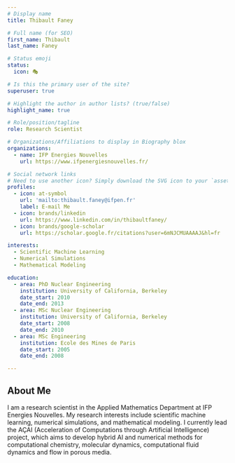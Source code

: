 ```yaml
---
# Display name
title: Thibault Faney

# Full name (for SEO)
first_name: Thibault
last_name: Faney

# Status emoji
status:
  icon: 🎭

# Is this the primary user of the site?
superuser: true

# Highlight the author in author lists? (true/false)
highlight_name: true

# Role/position/tagline
role: Research Scientist

# Organizations/Affiliations to display in Biography blox
organizations:
  - name: IFP Energies Nouvelles
    url: https://www.ifpenergiesnouvelles.fr/

# Social network links
# Need to use another icon? Simply download the SVG icon to your `assets/media/icons/` folder.
profiles:
  - icon: at-symbol
    url: 'mailto:thibault.faney@ifpen.fr'
    label: E-mail Me
  - icon: brands/linkedin
    url: https://www.linkedin.com/in/thibaultfaney/
  - icon: brands/google-scholar
    url: https://scholar.google.fr/citations?user=6mNJCMUAAAAJ&hl=fr

interests:
  - Scientific Machine Learning
  - Numerical Simulations
  - Mathematical Modeling

education:
  - area: PhD Nuclear Engineering
    institution: University of California, Berkeley
    date_start: 2010
    date_end: 2013
  - area: MSc Nuclear Engineering
    institution: University of California, Berkeley
    date_start: 2008
    date_end: 2010
  - area: MSc Engineering
    institution: Ecole des Mines de Paris
    date_start: 2005
    date_end: 2008

---
```


## About Me

I am a research scientist in the Applied Mathematics Department at IFP Energies Nouvelles. My research interests include scientific machine learning, numerical simulations, and mathematical modeling. I currently lead the AÇAI (Acceleration of Computations through Artificial Intelligence) project, which aims to develop hybrid AI and numerical methods for computational chemistry, molecular dynamics, computational fluid dynamics and flow in porous media.
